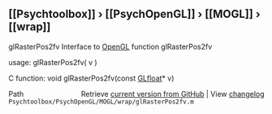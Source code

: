 ## [[Psychtoolbox]] &#8250; [[PsychOpenGL]] &#8250; [[MOGL]] &#8250; [[wrap]]

glRasterPos2fv  Interface to [OpenGL](OpenGL) function glRasterPos2fv  
  
usage:  glRasterPos2fv( v )  
  
C function:  void glRasterPos2fv(const [GLfloat](GLfloat)\* v)  




<div class="code_header" style="text-align:right;">
  <span style="float:left;">Path&nbsp;&nbsp;</span> <span class="counter">Retrieve <a href=
  "https://raw.github.com/Psychtoolbox-3/Psychtoolbox-3/beta/Psychtoolbox/PsychOpenGL/MOGL/wrap/glRasterPos2fv.m">current version from GitHub</a> | View <a href=
  "https://github.com/Psychtoolbox-3/Psychtoolbox-3/commits/beta/Psychtoolbox/PsychOpenGL/MOGL/wrap/glRasterPos2fv.m">changelog</a></span>
</div>
<div class="code">
  <code>Psychtoolbox/PsychOpenGL/MOGL/wrap/glRasterPos2fv.m</code>
</div>

